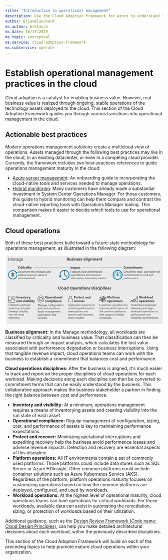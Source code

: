 ```yaml
---
title: "Introduction to operational management"
description: Use the Cloud Adoption Framework for Azure to understand the various transitions that must be made to enable operational management in the cloud.
author: BrianBlanchard
ms.author: brblanch
ms.date: 10/17/2019
ms.topic: conceptual
ms.service: cloud-adoption-framework
ms.subservice: operate
---
```


# Establish operational management practices in the cloud

Cloud adoption is a catalyst for enabling business value. However, real business value is realized through ongoing, stable operations of the technology assets deployed to the cloud. This section of the Cloud Adoption Framework guides you through various transitions into operational management in the cloud.

## Actionable best practices

Modern operations management solutions create a multicloud view of operations. Assets managed through the following best practices may live in the cloud, in an existing datacenter, or even in a competing cloud provider. Currently, the framework includes two best-practices references to guide operations management maturity in the cloud:

- [Azure server management](./azure-server-management/index.md): An onboarding guide to incorporating the cloud-native tools and services needed to manage operations.
- [Hybrid monitoring](./monitor/index.md): Many customers have already made a substantial investment in System Center Operations Manager. For those customers, this guide to hybrid monitoring can help them compare and contrast the cloud-native reporting tools with Operations Manager tooling. This comparison makes it easier to decide which tools to use for operational management.

## Cloud operations

Both of these best practices build toward a future-state methodology for operations management, as illustrated in the following diagram:

![Manage methodology of the Cloud Adoption Framework](../_images/manage/caf-manage.png)

**Business alignment:** In the Manage methodology, all workloads are classified by criticality and business value. That classification can then be measured through an impact analysis, which calculates the lost value associated with performance degradation or business interruptions. Using that tangible revenue impact, cloud operations teams can work with the business to establish a commitment that balances cost and performance.

**Cloud operations disciplines:** After the business is aligned, it's much easier to track and report on the proper disciplines of cloud operations for each workload. Making decisions along each discipline can then be converted to commitment terms that can be easily understood by the business. This collaborative approach makes the business stakeholder a partner in finding the right balance between cost and performance.

- **Inventory and visibility:** At a minimum, operations management requires a means of inventorying assets and creating visibility into the run state of each asset.
- **Operational compliance:** Regular management of configuration, sizing, cost, and performance of assets is key to maintaining performance expectations.
- **Protect and recover:** Minimizing operational interruptions and expediting recovery help the business avoid performance losses and adverse revenue impacts. Detection and recovery are essential aspects of this discipline.
- **Platform operations:** All IT environments contain a set of commonly used platforms. Those platforms could include data stores such as SQL Server or Azure HDInsight. Other common platforms could include container solutions such as Azure Kubernetes Service (AKS). Regardless of the platform, platform operations maturity focuses on customizing operations based on how the common platforms are deployed, configured, and used by workloads.
- **Workload operations:** At the highest level of operational maturity, cloud operations teams can tune operations for critical workloads. For those workloads, available data can assist in automating the remediation, sizing, or protection of workloads based on their utilization.

Additional guidance, such as the [Design Review Framework (Code name: Cloud Design Principles)](/azure/architecture/framework/resiliency/overview), can help you make detailed architectural decisions about each workload, within the previously described disciplines.

This section of the Cloud Adoption Framework will build on each of the preceding topics to help promote mature cloud operations within your organization.
